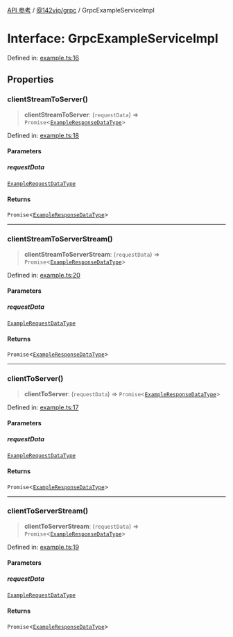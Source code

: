 [API 参考](../../../index.md) / [@142vip/grpc](../index.md) / GrpcExampleServiceImpl

# Interface: GrpcExampleServiceImpl

Defined in: [example.ts:16](https://github.com/142vip/core-x/blob/15d5bc9ef4bece78c0e60bdf074a2d245f625100/packages/grpc/src/example.ts#L16)

## Properties

### clientStreamToServer()

> **clientStreamToServer**: (`requestData`) => `Promise`\<[`ExampleResponseDataType`](ExampleResponseDataType.md)\>

Defined in: [example.ts:18](https://github.com/142vip/core-x/blob/15d5bc9ef4bece78c0e60bdf074a2d245f625100/packages/grpc/src/example.ts#L18)

#### Parameters

##### requestData

[`ExampleRequestDataType`](ExampleRequestDataType.md)

#### Returns

`Promise`\<[`ExampleResponseDataType`](ExampleResponseDataType.md)\>

***

### clientStreamToServerStream()

> **clientStreamToServerStream**: (`requestData`) => `Promise`\<[`ExampleResponseDataType`](ExampleResponseDataType.md)\>

Defined in: [example.ts:20](https://github.com/142vip/core-x/blob/15d5bc9ef4bece78c0e60bdf074a2d245f625100/packages/grpc/src/example.ts#L20)

#### Parameters

##### requestData

[`ExampleRequestDataType`](ExampleRequestDataType.md)

#### Returns

`Promise`\<[`ExampleResponseDataType`](ExampleResponseDataType.md)\>

***

### clientToServer()

> **clientToServer**: (`requestData`) => `Promise`\<[`ExampleResponseDataType`](ExampleResponseDataType.md)\>

Defined in: [example.ts:17](https://github.com/142vip/core-x/blob/15d5bc9ef4bece78c0e60bdf074a2d245f625100/packages/grpc/src/example.ts#L17)

#### Parameters

##### requestData

[`ExampleRequestDataType`](ExampleRequestDataType.md)

#### Returns

`Promise`\<[`ExampleResponseDataType`](ExampleResponseDataType.md)\>

***

### clientToServerStream()

> **clientToServerStream**: (`requestData`) => `Promise`\<[`ExampleResponseDataType`](ExampleResponseDataType.md)\>

Defined in: [example.ts:19](https://github.com/142vip/core-x/blob/15d5bc9ef4bece78c0e60bdf074a2d245f625100/packages/grpc/src/example.ts#L19)

#### Parameters

##### requestData

[`ExampleRequestDataType`](ExampleRequestDataType.md)

#### Returns

`Promise`\<[`ExampleResponseDataType`](ExampleResponseDataType.md)\>
